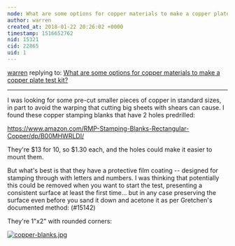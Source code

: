 ```yaml
---
node: What are some options for copper materials to make a copper plate test kit?
author: warren
created_at: 2018-01-22 20:26:02 +0000
timestamp: 1516652762
nid: 15321
cid: 22865
uid: 1
---
```




[warren](../profile/warren) replying to: [What are some options for copper materials to make a copper plate test kit?](../notes/warren/12-06-2017/what-are-some-options-for-copper-materials-to-make-a-copper-plate-test-kit)

----
I was looking for some pre-cut smaller pieces of copper in standard sizes, in part to avoid the warping that cutting big sheets with shears can cause. I found these copper stamping blanks that have 2 holes predrilled:

https://www.amazon.com/RMP-Stamping-Blanks-Rectangular-Copper/dp/B00MHWRLDI/

They're $13 for 10, so $1.30 each, and the holes could make it easier to mount them. 

But what's best is that they have a protective film coating -- designed for stamping through with letters and numbers. I was thinking that potentially this could be removed when you want to start the test, presenting a consistent surface at least the first time... but in any case preserving the surface even before you sand it down and acetone it as per Gretchen's documented method: (#15142)

They're 1"x2" with rounded corners:


[![copper-blanks.jpg](https://publiclab.org/system/images/photos/000/023/130/large/copper-blanks.jpg)](https://publiclab.org/system/images/photos/000/023/130/original/copper-blanks.jpg)

